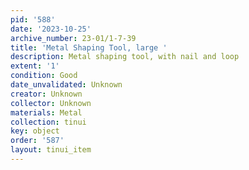 ```yaml
---
pid: '588'
date: '2023-10-25'
archive_number: 23-01/1-7-39
title: 'Metal Shaping Tool, large '
description: Metal shaping tool, with nail and loop
extent: '1'
condition: Good
date_unvalidated: Unknown
creator: Unknown
collector: Unknown
materials: Metal
collection: tinui
key: object
order: '587'
layout: tinui_item
---
```


